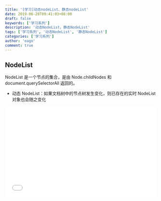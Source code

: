 ```yaml
---
title: '[学习]动态nodeList、静态nodeList'
date: 2019-06-28T09:41:03+08:00
draft: false
keywords: ['学习系列']
description: '动态NodeList，静态NodeList'
tags: ['学习系列', '动态NodeList', '静态NodeList']
categories: ['学习系列']
author: 'eago'
comment: true
---
```


## NodeList

NodeList 是一个节点的集合，是由 Node.childNodes 和 document.querySelectorAll 返回的。

- 动态 NodeList：如果文档树中的节点树发生变化，则已存在的实时 NodeList 对象也会随之变化

<iframe width="100%" height="300" src="//jsfiddle.net/wangyc20/3jn87dgq/embedded/js,html,css,result/dark/" allowfullscreen="allowfullscreen" allowpaymentrequest frameborder="0"></iframe>
